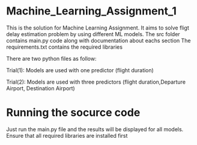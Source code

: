 # Machine_Learning_Assignment_1
This is the solution for Machine Learning Assignment. It aims to solve fligt delay estimation problem by using different ML models. 
The src folder contains main.py code along with documentation about eachs section
The requirements.txt contains the required libraries

There are two python files as follow:

Trial(1): Models are used with one predictor (flight duration)

Trial(2): Models are used with three predictors (flight duration,Departure Airport, Destination Airport)

# Running the socurce code
Just run the main.py file and the results will be displayed for all models. Ensure that all required libraries are installed first
